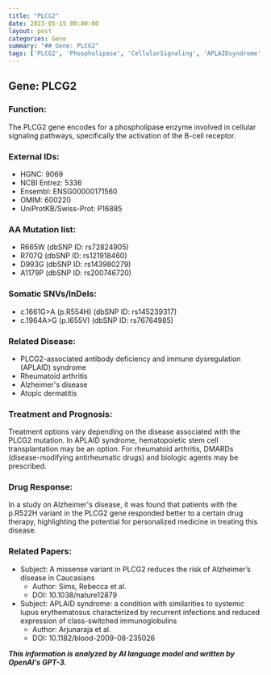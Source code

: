 ```yaml
---
title: "PLCG2"
date: 2023-05-15 00:00:00
layout: post
categories: Gene
summary: "## Gene: PLCG2"
tags: ['PLCG2', 'Phospholipase', 'CellularSignaling', 'APLAIDsyndrome', 'RheumatoidArthritis', 'AlzheimersDisease', 'PersonalizedMedicine', 'Immunoglobulins']
---
```


## Gene: PLCG2

### Function:
The PLCG2 gene encodes for a phospholipase enzyme involved in cellular signaling pathways, specifically the activation of the B-cell receptor.

### External IDs:
- HGNC: 9069
- NCBI Entrez: 5336
- Ensembl: ENSG00000171560
- OMIM: 600220
- UniProtKB/Swiss-Prot: P16885

### AA Mutation list:
- R665W (dbSNP ID: rs72824905)
- R707Q (dbSNP ID: rs121918460)
- D993G (dbSNP ID: rs143980279)
- A1179P (dbSNP ID: rs200746720)

### Somatic SNVs/InDels:
- c.1661G>A (p.R554H) (dbSNP ID: rs145239317)
- c.1964A>G (p.I655V) (dbSNP ID: rs76764985)

### Related Disease:
- PLCG2-associated antibody deficiency and immune dysregulation (APLAID) syndrome
- Rheumatoid arthritis
- Alzheimer's disease
- Atopic dermatitis

### Treatment and Prognosis:
Treatment options vary depending on the disease associated with the PLCG2 mutation. In APLAID syndrome, hematopoietic stem cell transplantation may be an option. For rheumatoid arthritis, DMARDs (disease-modifying antirheumatic drugs) and biologic agents may be prescribed.

### Drug Response:
In a study on Alzheimer's disease, it was found that patients with the p.R522H variant in the PLCG2 gene responded better to a certain drug therapy, highlighting the potential for personalized medicine in treating this disease.

### Related Papers:
- Subject: A missense variant in PLCG2 reduces the risk of Alzheimer’s disease in Caucasians
  - Author: Sims, Rebecca et al.
  - DOI: 10.1038/nature12879
- Subject: APLAID syndrome: a condition with similarities to systemic lupus erythematosus characterized by recurrent infections and reduced expression of class-switched immunoglobulins
  - Author: Arjunaraja et al.
  - DOI: 10.1182/blood-2009-08-235026

**_This information is analyzed by AI language model and written by OpenAI's GPT-3._**